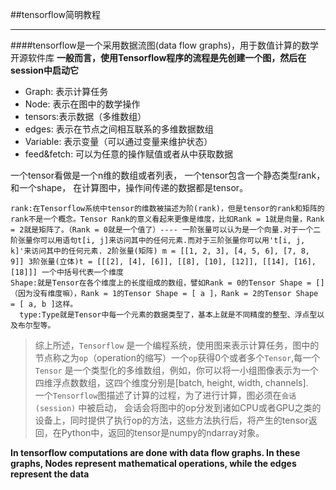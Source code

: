 ##tensorflow简明教程

----------
####tensorflow是一个采用数据流图(data flow graphs)，用于数值计算的数学开源软件库
**一般而言，使用Tensorflow程序的流程是先创建一个图，然后在session中启动它**  

- Graph: 表示计算任务   
- Node:  表示在图中的数学操作  
- tensors:表示数据（多维数组）  
- edges:  表示在节点之间相互联系的多维数据数组  
- Variable: 表示变量（可以通过变量来维护状态）
- feed&fetch: 可以为任意的操作赋值或者从中获取数据 

一个tensor看做是一个n维的数组或者列表， 一个tensor包含一个静态类型rank，和一个shape， 在计算图中，操作间传递的数据都是tensor。

    rank:在Tensorflow系统中tensor的维数被描述为阶(rank)，但是tensor的rank和矩阵的rank不是一个概念。Tensor Rank的意义看起来更像是维度，比如Rank = 1就是向量，Rank = 2就是矩阵了。（Rank = 0就是一个值了）---- 一阶张量可以认为是一个向量.对于一个二阶张量你可以用语句t[i, j]来访问其中的任何元素.而对于三阶张量你可以用't[i, j, k]'来访问其中的任何元素. 2阶张量(矩阵) m = [[1, 2, 3], [4, 5, 6], [7, 8, 9]] 3阶张量(立体)t = [[[2], [4], [6]], [[8], [10], [12]], [[14], [16], [18]]] 一个中括号代表一个维度
    Shape:就是Tensor在各个维度上的长度组成的数组，譬如Rank = 0的Tensor Shape = []（因为没有维度嘛），Rank = 1的Tensor Shape = [ a ]，Rank = 2的Tensor Shape = [ a, b ]这样。  
	  type:Type就是Tensor中每一个元素的数据类型了，基本上就是不同精度的整型、浮点型以及布尔型等。


> 综上所述，`Tensorflow` 是一个编程系统，使用图来表示计算任务，图中的节点称之为`op`（operation的缩写）一个`op`获得0个或者多个`Tensor`,每一个`Tensor` 是一个类型化的多维数组，例如，你可以将一小组图像表示为一个四维浮点数数组，这四个维度分别是[batch, height, width, channels].  
>一个`Tensorflow`图描述了计算的过程，为了进行计算，图必须在`会话(session)` 中被启动， 会话会将图中的op分发到诸如CPU或者GPU之类的设备上，同时提供了执行op的方法，这些方法执行后，将产生的tensor返回，在Python中，返回的tensor是numpy的ndarray对象。


**In tensorflow computations are done with data flow graphs. In these graphs, Nodes represent mathematical operations, while the edges represent the data**
